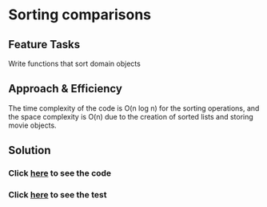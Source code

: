# Sorting comparisons

## Feature Tasks

Write functions that sort domain objects

## Approach & Efficiency

The time complexity of the code is O(n log n) for the sorting operations,
and the space complexity is O(n) due to the creation of sorted lists and storing movie objects.

## Solution

### Click [here](./Comparisons.py) to see the code

### Click [here](./test_Comparisons.py) to see the test
